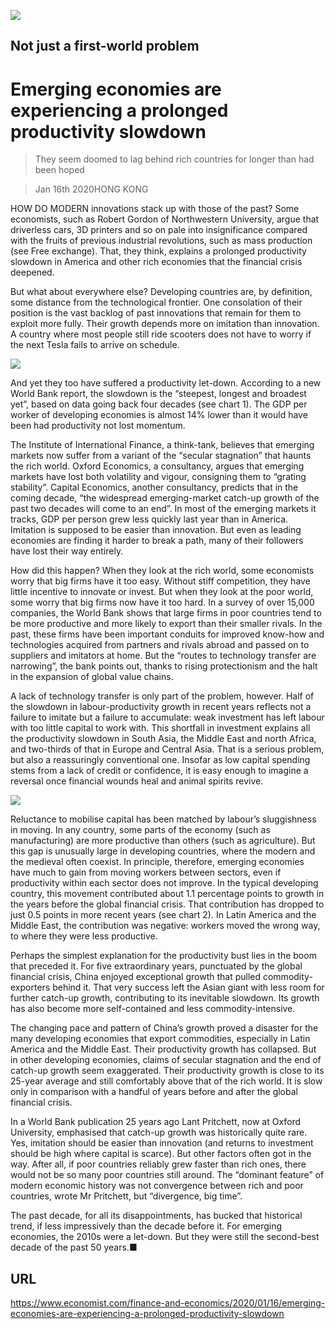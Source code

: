 ![](./images/20200118_FND001_0.jpg)

## Not just a first-world problem

# Emerging economies are experiencing a prolonged productivity slowdown

> They seem doomed to lag behind rich countries for longer than had been hoped

> Jan 16th 2020HONG KONG

HOW DO MODERN innovations stack up with those of the past? Some economists, such as Robert Gordon of Northwestern University, argue that driverless cars, 3D printers and so on pale into insignificance compared with the fruits of previous industrial revolutions, such as mass production (see Free exchange). That, they think, explains a prolonged productivity slowdown in America and other rich economies that the financial crisis deepened.

But what about everywhere else? Developing countries are, by definition, some distance from the technological frontier. One consolation of their position is the vast backlog of past innovations that remain for them to exploit more fully. Their growth depends more on imitation than innovation. A country where most people still ride scooters does not have to worry if the next Tesla fails to arrive on schedule.

![](./images/20200118_FNC155.png)

And yet they too have suffered a productivity let-down. According to a new World Bank report, the slowdown is the “steepest, longest and broadest yet”, based on data going back four decades (see chart 1). The GDP per worker of developing economies is almost 14% lower than it would have been had productivity not lost momentum.

The Institute of International Finance, a think-tank, believes that emerging markets now suffer from a variant of the “secular stagnation” that haunts the rich world. Oxford Economics, a consultancy, argues that emerging markets have lost both volatility and vigour, consigning them to “grating stability”. Capital Economics, another consultancy, predicts that in the coming decade, “the widespread emerging-market catch-up growth of the past two decades will come to an end”. In most of the emerging markets it tracks, GDP per person grew less quickly last year than in America. Imitation is supposed to be easier than innovation. But even as leading economies are finding it harder to break a path, many of their followers have lost their way entirely.

How did this happen? When they look at the rich world, some economists worry that big firms have it too easy. Without stiff competition, they have little incentive to innovate or invest. But when they look at the poor world, some worry that big firms now have it too hard. In a survey of over 15,000 companies, the World Bank shows that large firms in poor countries tend to be more productive and more likely to export than their smaller rivals. In the past, these firms have been important conduits for improved know-how and technologies acquired from partners and rivals abroad and passed on to suppliers and imitators at home. But the “routes to technology transfer are narrowing”, the bank points out, thanks to rising protectionism and the halt in the expansion of global value chains.

A lack of technology transfer is only part of the problem, however. Half of the slowdown in labour-productivity growth in recent years reflects not a failure to imitate but a failure to accumulate: weak investment has left labour with too little capital to work with. This shortfall in investment explains all the productivity slowdown in South Asia, the Middle East and north Africa, and two-thirds of that in Europe and Central Asia. That is a serious problem, but also a reassuringly conventional one. Insofar as low capital spending stems from a lack of credit or confidence, it is easy enough to imagine a reversal once financial wounds heal and animal spirits revive.

![](./images/20200118_FNC156.png)

Reluctance to mobilise capital has been matched by labour’s sluggishness in moving. In any country, some parts of the economy (such as manufacturing) are more productive than others (such as agriculture). But this gap is unusually large in developing countries, where the modern and the medieval often coexist. In principle, therefore, emerging economies have much to gain from moving workers between sectors, even if productivity within each sector does not improve. In the typical developing country, this movement contributed about 1.1 percentage points to growth in the years before the global financial crisis. That contribution has dropped to just 0.5 points in more recent years (see chart 2). In Latin America and the Middle East, the contribution was negative: workers moved the wrong way, to where they were less productive.

Perhaps the simplest explanation for the productivity bust lies in the boom that preceded it. For five extraordinary years, punctuated by the global financial crisis, China enjoyed exceptional growth that pulled commodity-exporters behind it. That very success left the Asian giant with less room for further catch-up growth, contributing to its inevitable slowdown. Its growth has also become more self-contained and less commodity-intensive.

The changing pace and pattern of China’s growth proved a disaster for the many developing economies that export commodities, especially in Latin America and the Middle East. Their productivity growth has collapsed. But in other developing economies, claims of secular stagnation and the end of catch-up growth seem exaggerated. Their productivity growth is close to its 25-year average and still comfortably above that of the rich world. It is slow only in comparison with a handful of years before and after the global financial crisis.

In a World Bank publication 25 years ago Lant Pritchett, now at Oxford University, emphasised that catch-up growth was historically quite rare. Yes, imitation should be easier than innovation (and returns to investment should be high where capital is scarce). But other factors often got in the way. After all, if poor countries reliably grew faster than rich ones, there would not be so many poor countries still around. The “dominant feature” of modern economic history was not convergence between rich and poor countries, wrote Mr Pritchett, but “divergence, big time”.

The past decade, for all its disappointments, has bucked that historical trend, if less impressively than the decade before it. For emerging economies, the 2010s were a let-down. But they were still the second-best decade of the past 50 years.■

## URL

https://www.economist.com/finance-and-economics/2020/01/16/emerging-economies-are-experiencing-a-prolonged-productivity-slowdown
